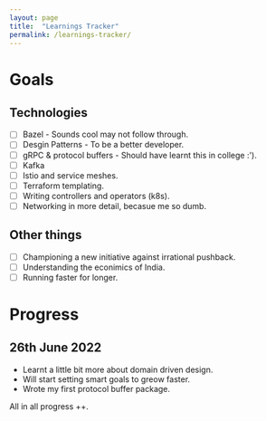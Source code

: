 ```yaml
---
layout: page
title:  "Learnings Tracker"
permalink: /learnings-tracker/
---
```


# Goals
## Technologies
- [ ] Bazel - Sounds cool may not follow through.
- [ ] Desgin Patterns - To be a better developer.
- [ ] gRPC & protocol buffers - Should have learnt this in college :').
- [ ] Kafka
- [ ] Istio and service meshes.
- [ ] Terraform templating.
- [ ] Writing controllers and operators (k8s).
- [ ] Networking in more detail, becasue me so dumb.

## Other things
- [ ] Championing a new initiative against irrational pushback.
- [ ] Understanding the econimics of India.
- [ ] Running faster for longer.

# Progress
## 26th June 2022
- Learnt a little bit more about domain driven design.
- Will start setting smart goals to greow faster.
- Wrote my first protocol buffer package.

All in all progress ++.



